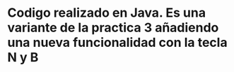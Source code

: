 # Codigo realizado en Java. Es una variante de la practica 3 añadiendo una nueva funcionalidad con la tecla N y B
